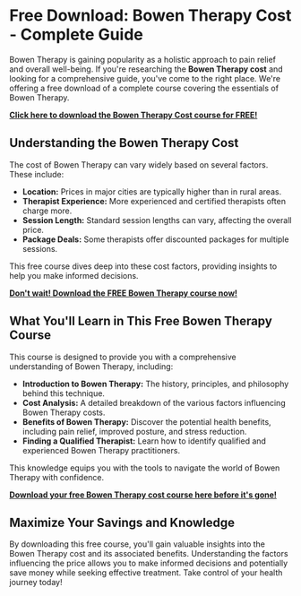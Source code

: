 # Free Download: Bowen Therapy Cost - Complete Guide

Bowen Therapy is gaining popularity as a holistic approach to pain relief and overall well-being. If you're researching the **Bowen Therapy cost** and looking for a comprehensive guide, you've come to the right place. We're offering a free download of a complete course covering the essentials of Bowen Therapy.

[**Click here to download the Bowen Therapy Cost course for FREE!**](https://udemywork.com/bowen-therapy-cost)

## Understanding the Bowen Therapy Cost

The cost of Bowen Therapy can vary widely based on several factors. These include:

*   **Location:** Prices in major cities are typically higher than in rural areas.
*   **Therapist Experience:** More experienced and certified therapists often charge more.
*   **Session Length:** Standard session lengths can vary, affecting the overall price.
*   **Package Deals:** Some therapists offer discounted packages for multiple sessions.

This free course dives deep into these cost factors, providing insights to help you make informed decisions.

[**Don't wait! Download the FREE Bowen Therapy course now!**](https://udemywork.com/bowen-therapy-cost)

## What You'll Learn in This Free Bowen Therapy Course

This course is designed to provide you with a comprehensive understanding of Bowen Therapy, including:

*   **Introduction to Bowen Therapy:** The history, principles, and philosophy behind this technique.
*   **Cost Analysis:** A detailed breakdown of the various factors influencing Bowen Therapy costs.
*   **Benefits of Bowen Therapy:** Discover the potential health benefits, including pain relief, improved posture, and stress reduction.
*   **Finding a Qualified Therapist:** Learn how to identify qualified and experienced Bowen Therapy practitioners.

This knowledge equips you with the tools to navigate the world of Bowen Therapy with confidence.

[**Download your free Bowen Therapy cost course here before it's gone!**](https://udemywork.com/bowen-therapy-cost)

## Maximize Your Savings and Knowledge

By downloading this free course, you'll gain valuable insights into the Bowen Therapy cost and its associated benefits. Understanding the factors influencing the price allows you to make informed decisions and potentially save money while seeking effective treatment. Take control of your health journey today!
